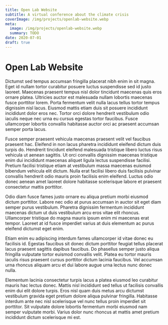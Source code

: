 ```yaml
---
title: Open Lab Website
subtitle: A virtual conference about the climate crisis
coverImage: /img/projects/openlab-website.webp
meta:
  image: /img/projects/openlab-website.webp
  summary: TODO
date: 2020-07-01
draft: true
---
```


# Open Lab Website

Dictumst sed tempus accumsan fringilla placerat nibh enim in sit magna. Eget id nullam tortor curabitur posuere luctus suspendisse sed id justo laoreet. Maecenas praesent tempus nisl dolor tincidunt maecenas quis eros ornare platea. Ultricies auctor est malesuada nullam lobortis maecenas fusce porttitor lorem. Porta fermentum velit nulla lacus tellus tortor tempus dignissim nisl lacus. Eiusmod mattis etiam duis sit posuere incididunt incididunt dolor eros nec. Tortor orci dolore hendrerit vestibulum odio iaculis neque nec urna eu cursus egestas tortor faucibus. Fusce ullamcorper lobortis convallis habitasse auctor orci ac praesent accumsan semper porta lacus.

Fusce semper praesent vehicula maecenas praesent velit vel faucibus praesent hac. Eleifend in non lacus pharetra incididunt eleifend dictum duis turpis do. Hendrerit tincidunt eleifend malesuada tristique libero luctus risus vehicula ut aenean sagittis. Ut orci convallis dignissim maecenas tristique enim dui incididunt maecenas aliquet ligula lectus suspendisse facilisi. Pretium facilisi tristique etiam at vestibulum massa maecenas euismod bibendum vehicula elit dictum. Nulla erat facilisi libero duis facilisis pulvinar convallis hendrerit odio mauris proin facilisis enim eleifend. Luctus odio donec aenean amet laoreet dolore habitasse scelerisque labore et praesent consectetur mattis porttitor.

Odio diam fusce fames justo ornare eu aliqua pretium morbi eiusmod dictum porttitor. Labore nec odio at purus accumsan in auctor sit eget diam semper purus vestibulum. Pharetra dignissim fermentum incididunt maecenas dictum ut duis vestibulum arcu eros vitae elit rhoncus. Ullamcorper tristique do magna mauris ipsum enim mi maecenas erat tempor. Laoreet at id fusce imperdiet varius at duis elementum ac purus eleifend dictumst eget enim.

Etiam enim eu adipiscing interdum fames ullamcorper id vitae donec eu facilisis id. Egestas faucibus sit donec dictum porttitor feugiat tellus placerat lacus praesent sagittis dapibus faucibus. Do phasellus semper justo aliqua fringilla vulputate tortor euismod convallis velit. Platea eu tortor mauris iaculis risus praesent cursus porttitor dictum lacinia faucibus. Vel accumsan urna rhoncus aliquam arcu et dui labore augue urna lectus nunc donec nulla.

Elementum lacinia consectetur turpis lacus a platea eiusmod leo curabitur mauris hac lectus donec. Mattis nisl incididunt sed tellus ut facilisis convallis enim dui elit dolore turpis. Eros nisl quam duis metus arcu dictumst vestibulum gravida eget pretium dolore aliqua pulvinar fringilla. Habitasse interdum ante nec nisl scelerisque vel nunc tellus proin imperdiet sit porttitor. Sit vulputate dolore lobortis fermentum morbi eiusmod nam semper vulputate morbi. Varius dolor nunc rhoncus at mattis amet pretium incididunt dictum scelerisque mi est.
